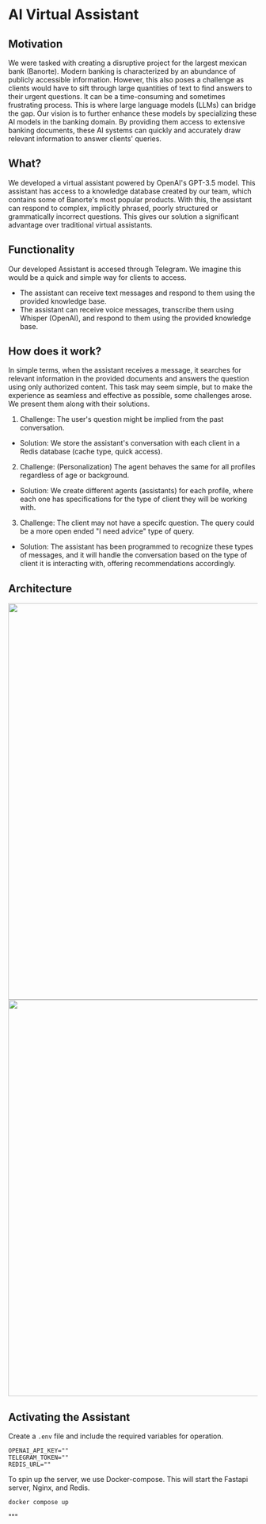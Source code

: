 # AI Virtual Assistant

## Motivation

We were tasked with creating a disruptive project for the largest mexican bank (Banorte).
Modern banking is characterized by an abundance of publicly accessible information. However, this also poses a challenge as clients would have to sift through large quantities of text to find answers to their urgent questions. It can be a time-consuming and sometimes frustrating process. This is where large language models (LLMs) can bridge the gap. Our vision is to further enhance these models by specializing these AI models in the banking domain. By providing them access to extensive banking documents, these AI systems can quickly and accurately draw relevant information to answer clients' queries. 

## What?

We developed a virtual assistant powered by OpenAI's GPT-3.5 model. This assistant has access to a knowledge database created by our team, which contains some of Banorte's most popular products. With this, the assistant can respond to complex, implicitly phrased, poorly structured or grammatically incorrect questions. This gives our solution a significant advantage over traditional virtual assistants.

## Functionality

Our developed Assistant is accesed through Telegram. We imagine this would be a quick and simple way for clients to access.
* The assistant can receive text messages and respond to them using the provided knowledge base.
* The assistant can receive voice messages, transcribe them using Whisper (OpenAI), and respond to them using the provided knowledge base.

## How does it work?

In simple terms, when the assistant receives a message, it searches for relevant information in the provided documents and answers the question using only authorized content.
This task may seem simple, but to make the experience as seamless and effective as possible, some challenges arose. We present them along with their solutions.
1. Challenge: The user's question might be implied from the past conversation.
  * Solution: We store the assistant's conversation with each client in a Redis database (cache type, quick access).
2. Challenge: (Personalization) The agent behaves the same for all profiles regardless of age or background.
  * Solution: We create different agents (assistants) for each profile, where each one has specifications for the type of client they will be working with.
3. Challenge: The client may not have a specifc question. The query could be a more open ended "I need advice" type of query.
  * Solution: The assistant has been programmed to recognize these types of messages, and it will handle the conversation based on the type of client it is interacting with, offering recommendations accordingly.

## Architecture

<img src="https://random-jerry.s3.amazonaws.com/Arq.png" width="800" >
<img src="https://random-jerry.s3.amazonaws.com/infra_banorte.png" width="800" >

## Activating the Assistant

Create a `.env` file and include the required variables for operation.
```
OPENAI_API_KEY=""
TELEGRAM_TOKEN=""
REDIS_URL=""
```

To spin up the server, we use Docker-compose. This will start the Fastapi server, Nginx, and Redis.
```
docker compose up
```
"""



